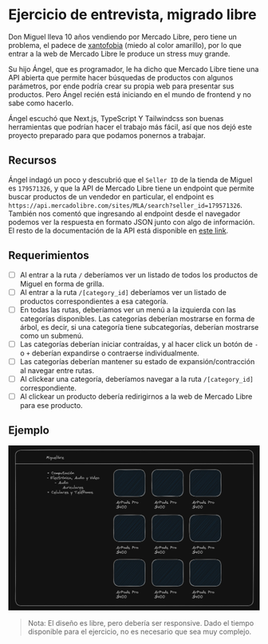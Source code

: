 # Ejercicio de entrevista, migrado libre

Don Miguel lleva 10 años vendiendo por Mercado Libre, pero tiene un problema, el padece de [xantofobia](https://www.autopista.es/planeta2030/es-xantofobia_269191_102.html#:~:text=La%20xantofobia%20se%20refiere%20al,sea%20o%20contenga%20este%20tono.) (miedo al color amarillo), por lo que entrar a la web de Mercado Libre le produce un stress muy grande.

Su hijo Ángel, que es programador, le ha dicho que Mercado Libre tiene una API abierta que permite hacer búsquedas de productos con algunos parámetros, por ende podría crear su propia web para presentar sus productos. Pero Ángel recién está iniciando en el mundo de frontend y no sabe como hacerlo.

Ángel escuchó que Next.js, TypeScript Y Tailwindcss son buenas herramientas que podrían hacer el trabajo más fácil, así que nos dejó este proyecto preparado para que podamos ponernos a trabajar.

## Recursos

Ángel indagó un poco y descubrió que el `Seller ID` de la tienda de Miguel es `179571326`, y que la API de Mercado Libre tiene un endpoint que permite buscar productos de un vendedor en particular, el endpoint es `https://api.mercadolibre.com/sites/MLA/search?seller_id=179571326`. También nos comentó que ingresando al endpoint desde el navegador podemos ver la respuesta en formato JSON junto con algo de información. El resto de la documentación de la API está disponible en [este link](https://developers.mercadolibre.com.ar/es_ar/items-y-busquedas).

## Requerimientos

- [ ] Al entrar a la ruta `/` deberíamos ver un listado de todos los productos de Miguel en forma de grilla.
- [ ] Al entrar a la ruta `/[category_id]` deberíamos ver un listado de productos correspondientes a esa categoría.
- [ ] En todas las rutas, deberíamos ver un menú a la izquierda con las categorías disponibles. Las categorías deberían mostrarse en forma de árbol, es decir, si una categoría tiene subcategorías, deberían mostrarse como un submenú.
- [ ] Las categorías deberían iniciar contraídas, y al hacer click un botón de `-` o `+` deberían expandirse o contraerse individualmente.
- [ ] Las categorías deberían mantener su estado de expansión/contracción al navegar entre rutas.
- [ ] Al clickear una categoría, deberíamos navegar a la ruta `/[category_id]` correspondiente.
- [ ] Al clickear un producto debería redirigirnos a la web de Mercado Libre para ese producto.

## Ejemplo
[![Ejemplo](./assets/mock.png)](./assets/mock.png)
> Nota: El diseño es libre, pero debería ser responsive. Dado el tiempo disponible para el ejercicio, no es necesario que sea muy complejo.
